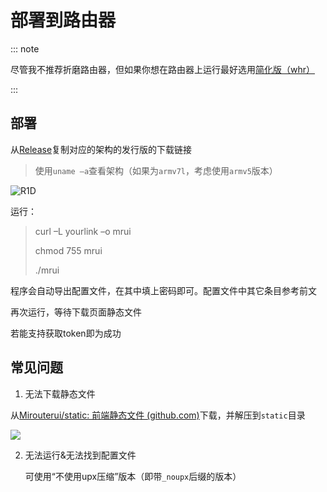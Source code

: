 

# 部署到路由器

::: note

尽管我不推荐折磨路由器，但如果你想在路由器上运行最好选用[简化版（whr）](/more/lite.md)

 :::

## 部署

从[Release](https://github.com/Mirouterui/mirouter-ui/releases)复制对应的架构的发行版的下载链接

> 使用`uname –a`查看架构（如果为`armv7l`，考虑使用`armv5`版本）

![R1D](https://onep.hzchu.top/mount/pic/2023/08/29/64ed9b78dbe91.webp)

运行：

> curl –L yourlink –o mrui
>
> chmod 755 mrui
>
> ./mrui

程序会自动导出配置文件，在其中填上密码即可。配置文件中其它条目参考前文

再次运行，等待下载页面静态文件

若能支持获取token即为成功

## 常见问题

1. 无法下载静态文件

从[Mirouterui/static: 前端静态文件 (github.com)](https://github.com/Mirouterui/static)下载，并解压到`static`目录

![](https://onep.hzchu.top/mount/pic/2023/08/29/64eda04788f04.webp)

2. 无法运行&无法找到配置文件

   可使用“不使用upx压缩”版本（即带`_noupx`后缀的版本）